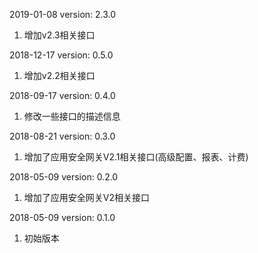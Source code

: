 2019-01-08 version: 2.3.0
1. 增加v2.3相关接口

2018-12-17 version: 0.5.0
1. 增加v2.2相关接口

2018-09-17 version: 0.4.0
1. 修改一些接口的描述信息

2018-08-21 version: 0.3.0
1. 增加了应用安全网关V2.1相关接口(高级配置、报表、计费)

2018-05-09 version: 0.2.0
1. 增加了应用安全网关V2相关接口

2018-05-09 version: 0.1.0
1. 初始版本
